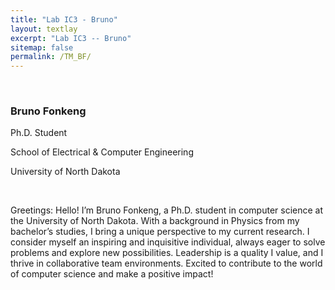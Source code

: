 ```yaml
---
title: "Lab IC3 - Bruno"
layout: textlay
excerpt: "Lab IC3 -- Bruno"
sitemap: false
permalink: /TM_BF/
---
```


<p>&nbsp;</p>

### Bruno Fonkeng

Ph.D. Student

School of Electrical & Computer Engineering

University of North Dakota

<p>&nbsp;</p>

Greetings: Hello! I’m Bruno Fonkeng, a Ph.D. student in computer science at the University of North Dakota. With a background in Physics from my bachelor’s studies, I bring a unique perspective to my current research. I consider myself an inspiring and inquisitive individual, always eager to solve problems and explore new possibilities. Leadership is a quality I value, and I thrive in collaborative team environments. Excited to contribute to the world of computer science and make a positive impact!
